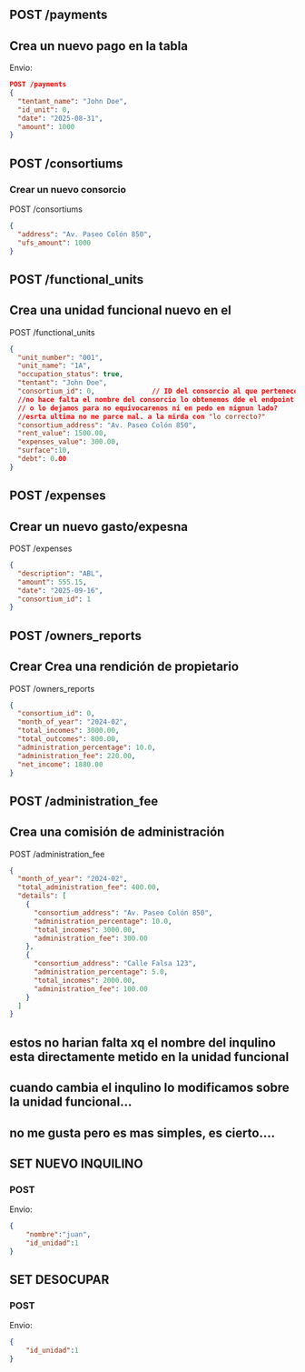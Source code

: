 ## POST /payments
## Crea un nuevo pago en la tabla 
Envio: 
```json
POST /payments
{
  "tentant_name": "John Doe",
  "id_unit": 0,
  "date": "2025-08-31",
  "amount": 1000
}
```

## POST /consortiums
### Crear un nuevo consorcio
POST /consortiums
```json
{
  "address": "Av. Paseo Colón 850",
  "ufs_amount": 1000
}
```

## POST /functional_units
## Crea una unidad funcional nuevo en el 
POST /functional_units
```json
{
  "unit_number": "001",
  "unit_name": "1A",
  "occupation_status": true,
  "tentant": "John Doe",
  "consortium_id": 0,              // ID del consorcio al que pertenece la unidad
  //no hace falta el nombre del consorcio lo obtenemos dde el endpoint con otra consulta
  // o lo dejamos para no equivocarenos ni en pedo en nignun lado?
  //esrta ultima no me parce mal. a la mirda con "lo correcto?"
  "consortium_address": "Av. Paseo Colón 850",
  "rent_value": 1500.00,
  "expenses_value": 300.00,
  "surface":10,
  "debt": 0.00
}
```

## POST /expenses
## Crear un nuevo gasto/expesna
POST /expenses
```json
{
  "description": "ABL",
  "amount": 555.15,
  "date": "2025-09-16",
  "consortium_id": 1
}
```

## POST /owners_reports
## Crear Crea una rendición de propietario
POST /owners_reports
```json
{
  "consortium_id": 0,
  "month_of_year": "2024-02",
  "total_incomes": 3000.00,
  "total_outcomes": 800.00,
  "administration_percentage": 10.0,
  "administration_fee": 220.00,
  "net_income": 1880.00
}
```

## POST /administration_fee
## Crea una comisión de administración
POST /administration_fee
```json
{
  "month_of_year": "2024-02",
  "total_administration_fee": 400.00,
  "details": [
    {
      "consortium_address": "Av. Paseo Colón 850",
      "administration_percentage": 10.0,
      "total_incomes": 3000.00,
      "administration_fee": 300.00
    },
    {
      "consortium_address": "Calle Falsa 123",
      "administration_percentage": 5.0,
      "total_incomes": 2000.00,
      "administration_fee": 100.00
    }
  ]
}
```



## estos no harian falta xq el nombre del inqulino esta directamente metido en la unidad funcional
## cuando cambia el inqulino lo modificamos sobre la unidad funcional...
## no me gusta pero es mas simples, es cierto....


## SET NUEVO INQUILINO
### POST

Envio:
```json
{
    "nombre":"juan",
    "id_unidad":1
}
```

## SET DESOCUPAR
### POST

Envio:
```json
{
    "id_unidad":1
}
```